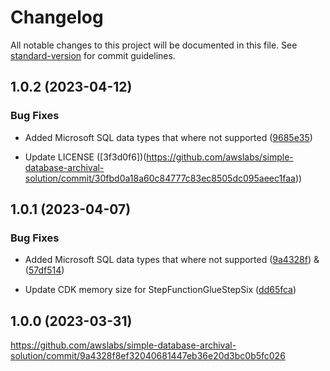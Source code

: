 # Changelog

All notable changes to this project will be documented in this file. See [standard-version](https://github.com/conventional-changelog/standard-version) for commit guidelines.

## 1.0.2 (2023-04-12)

### Bug Fixes

- Added Microsoft SQL data types that where not supported ([9685e35](https://github.com/awslabs/simple-database-archival-solution/commit/9685e354d1f1f42274e66e2467d4e7324e31b156))

- Update LICENSE ([3f3d0f6])(https://github.com/awslabs/simple-database-archival-solution/commit/30fbd0a18a60c84777c83ec8505dc095aeec1faa))

## 1.0.1 (2023-04-07)

### Bug Fixes

- Added Microsoft SQL data types that where not supported ([9a4328f](https://github.com/awslabs/simple-database-archival-solution/commit/9a4328f8ef32040681447eb36e20d3bc0b5fc026)) & ([57df514](https://github.com/awslabs/simple-database-archival-solution/commit/57df5143353561ffbf7ba0c0c565d0bba2679928))

- Update CDK memory size for StepFunctionGlueStepSix ([dd65fca](https://github.com/awslabs/simple-database-archival-solution/commit/dd65fca28d8dafa60548cbb2299bacb2594bb09b))


## 1.0.0 (2023-03-31)


https://github.com/awslabs/simple-database-archival-solution/commit/9a4328f8ef32040681447eb36e20d3bc0b5fc026

